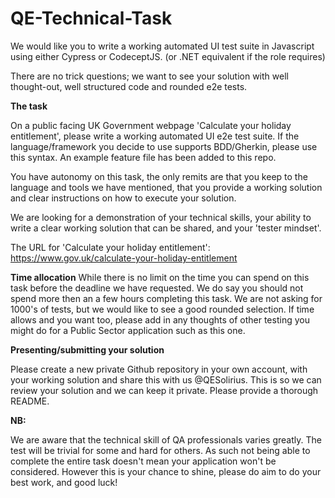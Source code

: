 # QE-Technical-Task
We would like you to write a working automated UI test suite in Javascript using either Cypress or CodeceptJS. (or .NET equivalent if the role requires)

There are no trick questions; we want to see your solution with well thought-out, well structured code and rounded e2e tests.

**The task**

On a public facing UK Government webpage 'Calculate your holiday entitlement', please write a working automated UI e2e test suite. If the language/framework you decide to use supports BDD/Gherkin, please use this syntax. An example feature file has been added to this repo.

You have autonomy on this task, the only remits are that you keep to the language and tools we have mentioned, that you provide a working solution and clear instructions on how to execute your solution.

We are looking for a demonstration of your technical skills, your ability to write a clear working solution that can be shared, and your 'tester mindset'.

The URL for 'Calculate your holiday entitlement': https://www.gov.uk/calculate-your-holiday-entitlement

**Time allocation**
While there is no limit on the time you can spend on this task before the deadline we have requested. We do say you should not spend more then an a few hours completing this task. We are not asking for 1000's of tests, but we would like to see a good rounded selection. If time allows and you want too, please add in any thoughts of other testing you might do for a Public Sector application such as this one.

**Presenting/submitting your solution**

Please create a new private Github repository in your own account, with your working solution and share this with us @QESolirius. This is so we can review your solution and we can keep it private. Please provide a thorough README.

**NB:**

We are aware that the technical skill of QA professionals varies greatly. The test will be trivial for some and hard for others. As such not being able to complete the entire task doesn't mean your application won't be considered. However this is your chance to shine, please do aim to do your best work, and good luck!

